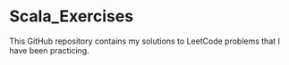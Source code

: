 # Scala_Exercises
This GitHub repository contains my solutions to LeetCode problems that I have been practicing.
